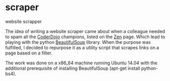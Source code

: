 scraper
=======

website scrapper

The idea of writing a website scraper came about when a colleague needed to spam all the [CoderDojo](https://coderdojo.com "CoderDojo")  champions, listed on the  [Zen](https://zen.coderdojo.com/dojo "Zen") page. Which lead to playing with the python [BeautifulSoup](http://www.crummy.com/software/BeautifulSoup/ "BeautifulSoup") library. When the purpose was fulfilled, I decided to repurpose it as a utility script that scrapes links on a page based on a filter.

The work was done on a x86_64 machine running Ubuntu 14.04 with the additional prerequisite of installing BeautifulSoup (apt-get install python-bs4).
